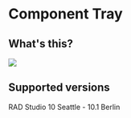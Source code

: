 # Component Tray

## What's this?

![](http://i.imgur.com/DaicKwR.gif)

## Supported versions

RAD Studio 10 Seattle - 10.1 Berlin
